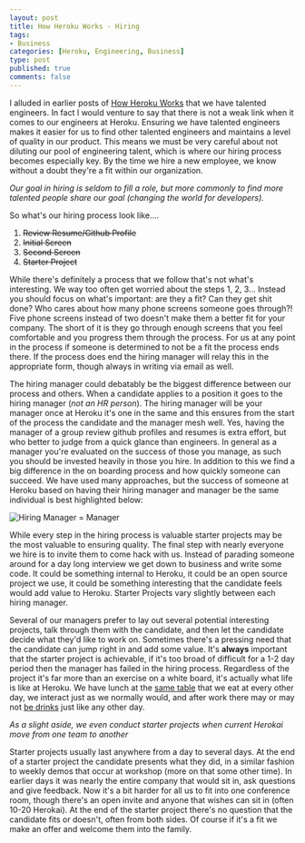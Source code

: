 ```yaml
--- 
layout: post
title: How Heroku Works - Hiring
tags: 
- Business
categories: [Heroku, Engineering, Business]
type: post
published: true
comments: false
---
```


I alluded in earlier posts of [How Heroku Works](http://www.craigkerstiens.com/2011/11/02/how-heroku-works-teams-tools/) that we have talented engineers. In fact I would venture to say that there is not a weak link when it comes to our engineers at Heroku. Ensuring we have talented engineers makes it easier for us to find other talented engineers and maintains a level of quality in our product. This means we must be very careful about not diluting our pool of engineering talent, which is where our hiring process becomes especially key. By the time we hire a new employee, we know without a doubt they're a fit within our organization. 

*Our goal in hiring is seldom to fill a role, but more commonly to find more talented people share our goal (changing the world for developers).*

<!--more-->
So what's our hiring process look like....

1. <del>Review Resume/Github Profile</del>
2. <del>Initial Screen</del>
3. <del>Second Screen</del>
4. <del>Starter Project</del>

While there's definitely a process that we follow that's not what's interesting. We way too often get worried about the steps 1, 2, 3... Instead you should focus on what's important: are they a fit? Can they get shit done? Who cares about how many phone screens someone goes through?! Five phone screens instead of two doesn't make them a better fit for your company. The short of it is they go through enough screens that you feel comfortable and you progress them through the process. For us at any point in the process if someone is determined to not be a fit the process ends there. If the process does end the hiring manager will relay this in the appropriate form, though always in writing via email as well. 

The hiring manager could debatably be the biggest difference between our process and others. When a candidate applies to a position it goes to the hiring manager (*not an HR person*). The hiring manager will be your manager once at Heroku it's one in the same and this ensures from the start of the process the candidate and the manager mesh well. Yes, having the manager of a group review github profiles and resumes is extra effort, but who better to judge from a quick glance than engineers. In general as a manager you're evaluated on the success of those you manage, as such you should be invested heavily in those you hire. In addition to this we find a big difference in the on boarding process and how quickly someone can succeed. We have used many approaches, but the success of someone at Heroku based on having their hiring manager and manager be the same individual is best highlighted below:

![Hiring Manager = Manager](http://f.cl.ly/items/462y1J3G0L3q1f3v1o1U/hiring-1.png)

While every step in the hiring process is valuable starter projects may be the most valuable to ensuring quality. The final step with nearly everyone we hire is to invite them to come hack with us. Instead of parading someone around for a day long interview we get down to business and write some code. It could be something internal to Heroku, it could be an open source project we use, it could be something interesting that the candidate feels would add value to Heroku. Starter Projects vary slightly between each hiring manager. 

Several of our managers prefer to lay out several potential interesting projects, talk through them with the candidate, and then let the candidate decide what they'd like to work on. Sometimes there's a pressing need that the candidate can jump right in and add some value. It's **always** important that the starter project is achievable, if it's too broad of difficult for a 1-2 day period then the manager has failed in the hiring process. Regardless of the project it's far more than an exercise on a white board, it's actually what life is like at Heroku. We have lunch at the [same table](http://www.flickr.com/photos/teich/4928103311/) that we eat at every other day, we interact just as we normally would, and after work there may or may not [be drinks](http://drunken-samurai-42.tumblr.com/) just like any other day. 

*As a slight aside, we even conduct starter projects when current Herokai move from one team to another*

Starter projects usually last anywhere from a day to several days. At the end of a starter project the candidate presents what they did, in a similar fashion to weekly demos that occur at workshop (more on that some other time). In earlier days it was nearly the entire company that would sit in, ask questions and give feedback. Now it's a bit harder for all us to fit into one conference room, though there's an open invite and anyone that wishes can sit in (often 10-20 Herokai). At the end of the starter project there's no question that the candidate fits or doesn't, often from both sides. Of course if it's a fit we make an offer and welcome them into the family.
